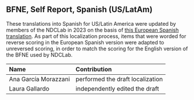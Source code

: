 ## BFNE, Self Report, Spanish (US/LatAm)

These translations into Spanish for US/Latin America were updated by members of the NDCLab in 2023 on the basis of [this European Spanish translation](https://www.researchgate.net/publication/228680069_Propiedades_psicometricas_de_la_Escala_de_Miedo_a_la_Evaluacion_Negativa_version_breve_BFNE_en_muestra_clinica#:~:text=El%20BFNE%20est%C3%A1%20formado%20por,IV%2DTR%20(2000).). As part of this localization process, items that were worded for reverse scoring in the European Spanish version were adapted to unreversed scoring, in order to match the scoring for the English version of the BFNE used by NDCLab.

| Name | Contribution |
| :--  | :--  |
| Ana García Morazzani | performed the draft localization |
| Laura Gallardo | independently edited the draft |